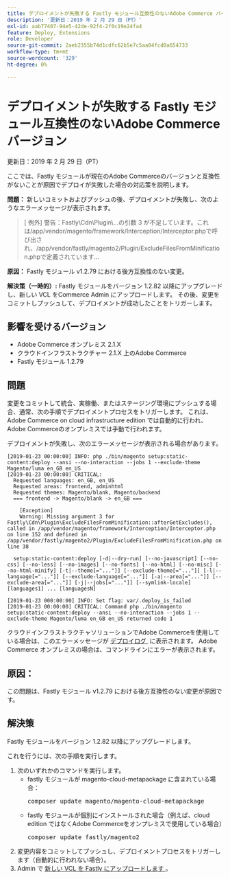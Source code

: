 ```yaml
---
title: デプロイメントが失敗する Fastly モジュール互換性のないAdobe Commerce バージョン
description: '更新日：2019 年 2 月 29 日（PT）'
exl-id: aab77407-94e5-42de-92f4-2f0c19e24fa4
feature: Deploy, Extensions
role: Developer
source-git-commit: 2aeb2355b74d1cdfc62b5e7c5aa04fcd0a654733
workflow-type: tm+mt
source-wordcount: '329'
ht-degree: 0%

---
```


# デプロイメントが失敗する Fastly モジュール互換性のないAdobe Commerce バージョン

更新日：2019 年 2 月 29 日（PT）

ここでは、Fastly モジュールが現在のAdobe Commerceのバージョンと互換性がないことが原因でデプロイが失敗した場合の対応策を説明します。

**問題：** 新しいコミットおよびプッシュの後、デプロイメントが失敗し、次のようなエラーメッセージが表示されます。

>\[ 例外\] 警告：Fastly\\Cdn\\Plugin\\...の引数 3 が不足しています。これは/app/vendor/magento/framework/Interception/Interceptor.phpで呼び出され、/app/vendor/fastly/magento2/Plugin/ExcludeFilesFromMinification.phpで定義されています…

**原因：** Fastly モジュール v1.2.79 における後方互換性のない変更。

**解決策（一時的）:** Fastly モジュールをバージョン 1.2.82 以降にアップグレードし、新しい VCL をCommerce Admin にアップロードします。 その後、変更をコミットしプッシュして、デプロイメントが成功したことをトリガーします。

## 影響を受けるバージョン

* Adobe Commerce オンプレミス 2.1.X
* クラウドインフラストラクチャー 2.1.X 上のAdobe Commerce
* Fastly モジュール 1.2.79

## 問題

変更をコミットして統合、実稼働、またはステージング環境にプッシュする場合、通常、次の手順でデプロイメントプロセスをトリガーします。 これは、Adobe Commerce on cloud infrastructure edition では自動的に行われ、Adobe Commerceのオンプレミスでは手動で行われます。

デプロイメントが失敗し、次のエラーメッセージが表示される場合があります。

```
[2019-01-23 00:00:00] INFO: php ./bin/magento setup:static-content:deploy --ansi --no-interaction --jobs 1 --exclude-theme Magento/luma en_GB en_US
[2019-01-23 00:00:00] CRITICAL:
  Requested languages: en_GB, en_US
  Requested areas: frontend, adminhtml
  Requested themes: Magento/blank, Magento/backend
  === frontend -> Magento/blank -> en_GB ===

    [Exception]
    Warning: Missing argument 3 for Fastly\Cdn\Plugin\ExcludeFilesFromMinification::afterGetExcludes(), called in /app/vendor/magento/framework/Interception/Interceptor.php on line 152 and defined in /app/vendor/fastly/magento2/Plugin/ExcludeFilesFromMinification.php on line 38

  setup:static-content:deploy [-d|--dry-run] [--no-javascript] [--no-css] [--no-less] [--no-images] [--no-fonts] [--no-html] [--no-misc] [--no-html-minify] [-t|--theme[="..."]] [--exclude-theme[="..."]] [-l|--language[="..."]] [--exclude-language[="..."]] [-a|--area[="..."]] [--exclude-area[="..."]] [-j|--jobs[="..."]] [--symlink-locale] [languages1] ... [languagesN]

[2019-01-23 000:00:00] INFO: Set flag: var/.deploy_is_failed
[2019-01-23 00:00:00] CRITICAL: Command php ./bin/magento setup:static-content:deploy --ansi --no-interaction --jobs 1 --exclude-theme Magento/luma en_GB en_US returned code 1
```

クラウドインフラストラクチャソリューションでAdobe Commerceを使用している場合は、このエラーメッセージが [&#x200B; デプロイログ &#x200B;](https://experienceleague.adobe.com/ja/docs/commerce-cloud-service/user-guide/develop/test/log-locations) に表示されます。 Adobe Commerce オンプレミスの場合は、コマンドラインにエラーが表示されます。

## 原因：

この問題は、Fastly モジュール v1.2.79 における後方互換性のない変更が原因です。

## 解決策

Fastly モジュールをバージョン 1.2.82 以降にアップグレードします。

これを行うには、次の手順を実行します。

1. 次のいずれかのコマンドを実行します。
   * fastly モジュールが magento-cloud-metapackage に含まれている場合：    <pre>composer update magento/magento-cloud-metapackage</pre>
   * fastly モジュールが個別にインストールされた場合（例えば、cloud edition ではなくAdobe Commerceをオンプレミスで使用している場合） <pre>composer update fastly/magento2</pre>
1. 変更内容をコミットしてプッシュし、デプロイメントプロセスをトリガーします（自動的に行われない場合）。
1. Admin で [&#x200B; 新しい VCL を Fastly にアップロードします &#x200B;](https://experienceleague.adobe.com/ja/docs/commerce-cloud-service/user-guide/cdn/setup-fastly/fastly-configuration#upload-vcl-snippets)。
